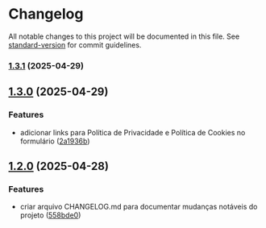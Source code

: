 # Changelog

All notable changes to this project will be documented in this file. See [standard-version](https://github.com/conventional-changelog/standard-version) for commit guidelines.

### [1.3.1](https://github.com/Joao-victor1416/projeto/compare/v1.3.0...v1.3.1) (2025-04-29)

## [1.3.0](https://github.com/Joao-victor1416/projeto/compare/v1.2.0...v1.3.0) (2025-04-29)


### Features

* adicionar links para Política de Privacidade e Política de Cookies no formulário ([2a1936b](https://github.com/Joao-victor1416/projeto/commit/2a1936b87956848f99eba46016567ff5e3b3be1d))

## [1.2.0](https://github.com/Joao-victor1416/projeto/compare/v1.1.0...v1.2.0) (2025-04-28)


### Features

* criar arquivo CHANGELOG.md para documentar mudanças notáveis do projeto ([558bde0](https://github.com/Joao-victor1416/projeto/commit/558bde073b244a4300146cb504105efda50eedf2))
